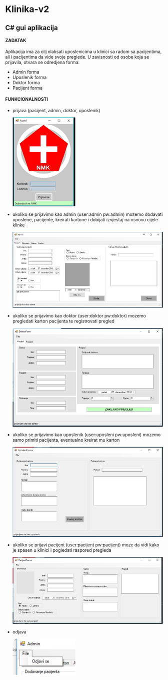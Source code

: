 # Klinika-v2
## C# gui aplikacija 

#### ZADATAK
  Aplikacija ima za cilj olaksati uposlenicima u klinici sa radom sa pacijentima, ali i pacijentima da vide svoje preglede. U zavisnosti od osobe koja se prijavila, otvara se     odredjena forma:
  - Admin forma
  - Uposlenik forma
  - Doktor forma
  - Pacijent forma


#### FUNKCIONALNOSTI

 - prijava (pacijent, admin, doktor, uposlenik)
 
  	 <img src="/screenshots/slika1.JPG" width="200"/>
 
 - ukoliko se prijavimo kao admin (user:admin pw:admin) mozemo dodavati uposlene, pacijente, kreirati kartone i dobijati izvjestaj na osnovu cijele klinke
 
     <img src="/screenshots/admin1.JPG" width="600"/>
     
  - ukoliko se prijavimo kao doktor (user:doktor pw:doktor) mozemo pregledati karton pacijenta te registrovati pregled
 
     <img src="/screenshots/doktor1.JPG" width="600"/>

 - ukoliko se prijavimo kao uposlenik (user:uposleni pw:uposleni) mozemo samo primiti pacijenta, eventualno kreirat mu karton
 
     <img src="/screenshots/uposleni1.JPG" width="600"/>
     
 - ukoliko se prijavi pacijent (user:pacijent pw:pacijent) moze da vidi kako je spasen u klinici i pogledati raspored pregleda
 
     <img src="/screenshots/pacijent1.JPG" width="600"/>
     
 - odjava
 
     <img src="/screenshots/odjava1.JPG" width="200"/>
 
 
  
